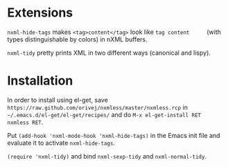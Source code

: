 # Extensions

`nxml-hide-tags` makes `<tag>content</tag>` look like ` tag content      ` (with types distinguishable by colors) in nXML buffers.

`nxml-tidy` pretty prints XML in two different ways (canonical and lispy).

# Installation

In order to install using el-get, save `https://raw.github.com/orivej/nxmless/master/nxmless.rcp` in `~/.emacs.d/el-get/el-get/recipes/` and do `M-x el-get-install RET nxmless RET`.

Put `(add-hook 'nxml-mode-hook 'nxml-hide-tags)` in the Emacs init file and evaluate it to activate `nxml-hide-tags`.

`(require 'nxml-tidy)` and bind `nxml-sexp-tidy` and `nxml-normal-tidy`.
